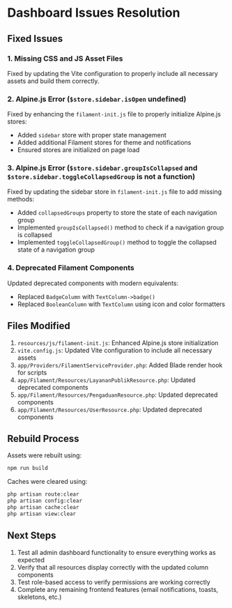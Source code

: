 # Dashboard Issues Resolution

## Fixed Issues

### 1. Missing CSS and JS Asset Files

Fixed by updating the Vite configuration to properly include all necessary assets and build them correctly.

### 2. Alpine.js Error (`$store.sidebar.isOpen` undefined)

Fixed by enhancing the `filament-init.js` file to properly initialize Alpine.js stores:

- Added `sidebar` store with proper state management
- Added additional Filament stores for theme and notifications
- Ensured stores are initialized on page load

### 3. Alpine.js Error (`$store.sidebar.groupIsCollapsed` and `$store.sidebar.toggleCollapsedGroup` is not a function)

Fixed by updating the sidebar store in `filament-init.js` file to add missing methods:

- Added `collapsedGroups` property to store the state of each navigation group
- Implemented `groupIsCollapsed()` method to check if a navigation group is collapsed
- Implemented `toggleCollapsedGroup()` method to toggle the collapsed state of a navigation group

### 4. Deprecated Filament Components

Updated deprecated components with modern equivalents:

- Replaced `BadgeColumn` with `TextColumn->badge()`
- Replaced `BooleanColumn` with `TextColumn` using icon and color formatters

## Files Modified

1. `resources/js/filament-init.js`: Enhanced Alpine.js store initialization
2. `vite.config.js`: Updated Vite configuration to include all necessary assets
3. `app/Providers/FilamentServiceProvider.php`: Added Blade render hook for scripts
4. `app/Filament/Resources/LayananPublikResource.php`: Updated deprecated components
5. `app/Filament/Resources/PengaduanResource.php`: Updated deprecated components
6. `app/Filament/Resources/UserResource.php`: Updated deprecated components

## Rebuild Process

Assets were rebuilt using:

```bash
npm run build
```

Caches were cleared using:

```bash
php artisan route:clear
php artisan config:clear
php artisan cache:clear
php artisan view:clear
```

## Next Steps

1. Test all admin dashboard functionality to ensure everything works as expected
2. Verify that all resources display correctly with the updated column components
3. Test role-based access to verify permissions are working correctly
4. Complete any remaining frontend features (email notifications, toasts, skeletons, etc.)
